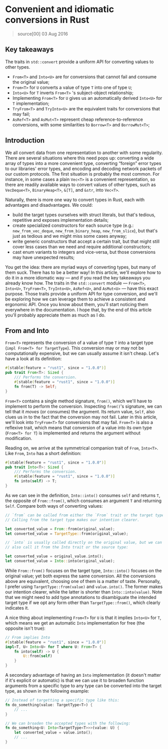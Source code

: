 # Convenient and idiomatic conversions in Rust

> source[00]
> 03 Aug 2016

## Key takeaways

The traits in `std::convert` provide a uniform API for converting values to
other types.

- `From<T>` and `Into<U>` are for conversions that cannot fail and consume the
  original value;
- `From<T>` for `U` converts a value of type `T` into one of type `U`;
- `Into<U>` for `T` inverts `From<T>` 's subject-object relationship;
- Implementing `From<T>` for `U` gives us an automatically derived `Into<U>` for
  `T` implementation;
- `TryFrom<T>` and `TryInto<U>` are the equivalent traits for conversions that
  may fail;
- `AsRef<T>` and `AsMut<T>` represent cheap reference-to-reference conversions,
  with some similarities to `Borrow<T>` and `BorrowMut<T>`;

## Introduction

We all convert data from one representation to another with some regularity.
There are several situations where this need pops up: converting a wide array of
types into a more convenient type, converting “foreign” error types to our
libraries' error types, and encoding and decoding network packets of our custom
protocols. The first situation is probably the most common. For instance, in
some cases a plain `Vec<T>` is a convenient representation, so there are readily
available ways to convert values of other types, such as `VecDeque<T>`,
`BinaryHeap<T>`, `&[T]`, and `&str`, into `Vec<T>`.

Naturally, there is more one way to convert types in Rust, each with advantages
and disadvantages. We could:

- build the target types ourselves with struct literals, but that's tedious,
  repetitive and exposes implementation details;
- create specialized constructors for each source type (e.g.:
  `new_from_vec_deque`, `new_from_binary_heap`, `new_from_slice`), but that's
  just as tedious and we might miss some cases anyway;
- write generic constructors that accept a certain trait, but that might still
  cover less cases than we need and require additional constructors;
- cast enum variants to integers and vice-versa, but those conversions may have
  unexpected results;

You get the idea: there are myriad ways of converting types, but many of them
suck. There has to be a better way!
In this article, we'll explore how to do it in a more idiomatic way — and if you
read the key takeaways you already know how. The traits in the `std::convert`
module — `From<T>`, `Into<U>`, `TryFrom<T>`, `TryInto<U>`, `AsRef<U>`, and
`AsMut<U>` — have this exact purpose. Those traits provide a uniform API for
type conversion, and we'll be exploring how we can leverage them to achieve a
consistent and ergonomic API. Once you know about them, you'll start noticing
them everywhere in the documentation. I hope that, by the end of this article
you'll probably appreciate them as much as I do.

## From and Into

`From<T>` represents the conversion of a value of type `T` into a target type
(`impl From<T> for TargetType`). This conversion may or may not be
computationally expensive, but we can usually assume it isn't cheap. Let's have
a look at its definition:

```rust
#[stable(feature = "rust1", since = "1.0.0")]
pub trait From<T>: Sized {
    /// Performs the conversion.
    #[stable(feature = "rust1", since = "1.0.0")]
    fn from(T) -> Self;
}
```

`From<T>` contains a single method signature, `from()`, which we'll have to
implement to perform the conversion. Inspecting `from()`'s signature, we can
tell that it _moves_ (or consumes) the argument. Its return value, `Self`, also
clues us in to the fact that the conversion may not fail. Later in this article,
we'll look into `TryFrom<T>` for conversions that may fail. `From<T>` is also a
reflexive trait, which means that conversion of a value into its own type
(`From<T> for T`) is implemented and returns the argument without modification.

Reading on, we arrive at the symmetrical companion trait of `From`, `Into<T>`.
Like `From`, `Into` has a short definition:

```rust
#[stable(feature = "rust1", since = "1.0.0")]
pub trait Into<T>: Sized {
    /// Performs the conversion.
    #[stable(feature = "rust1", since = "1.0.0")]
    fn into(self) -> T;
}
```

As we can see in the definition, `Into::into()` consumes `self` and returns `T`,
the opposite of `From::from()`, which consumes an argument `T` and returning
`Self`. Compare both ways of converting values:

```rust
// `from` can be called from either the `From` trait or the target type.
// Calling from the target type makes our intention clearer.

let converted_value = From::from(original_value);
let converted_value = TargetType::from(original_value);

// `into` is usually called directly on the original value, but we can
// also call it from the Into trait or the source type:

let converted_value = original_value.into();
let converted_value = Into::into(original_value);
```

While `From::from()` focuses on the target type, `Into::into()` focuses on the
original value; yet both express the same conversion. All the conversions above
are equivalent, choosing one of them is a matter of taste. Personally, I prefer
using `TargetType::from(value)` and `value.into()`. The former makes our
intention clearer, while the latter is shorter than `Into::into(value)`. Note
that we might need to add type annotations to disambiguate the intended target
type if we opt any form other than `TargetType::from()`, which clearly indicates
it.

A nice thing about implementing `From<T>` for `U` is that it implies `Into<U>`
for `T`, which means we get an automatic `Into` implementation for free (the
opposite isn't true):

```rust
// From implies Into
#[stable(feature = "rust1", since = "1.0.0")]
impl<T, U> Into<U> for T where U: From<T> {
    fn into(self) -> U {
        U::from(self)
    }
}
```

A secondary advantage of having an `Into` implementation (it doesn't matter if
it's explicit or automatic) is that we can use it to broaden function arguments
from a specific type to any type can be converted into the target type, as shown
in the following example:

```rust
// Instead of targetting a specific type like this:
fn do_something(value: TargetType<T>) {
    // ...
}

// We can broaden the accepted types with the following:
fn do_something<U: Into<TargetType<T>>>(value: U) {
    let converted_value = value.into();
    // ...
}
```
